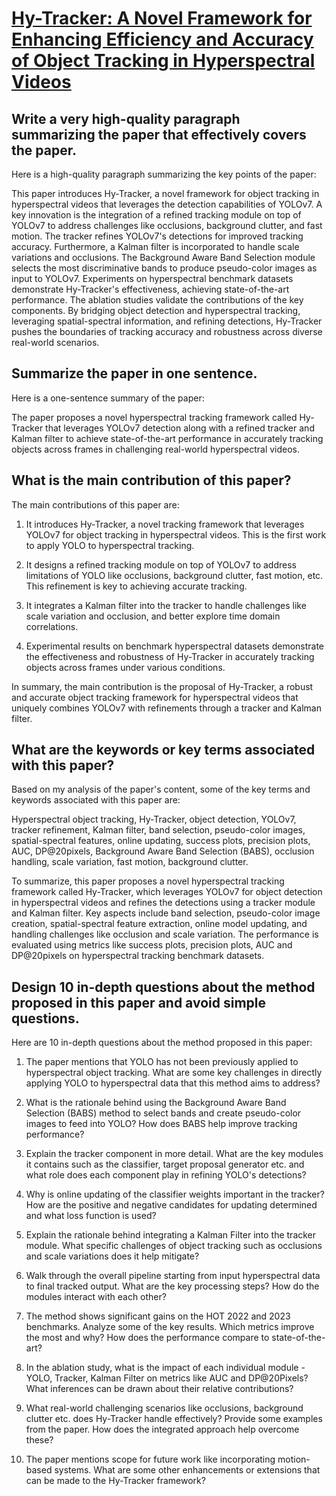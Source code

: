 # [Hy-Tracker: A Novel Framework for Enhancing Efficiency and Accuracy of   Object Tracking in Hyperspectral Videos](https://arxiv.org/abs/2311.18199)

## Write a very high-quality paragraph summarizing the paper that effectively covers the paper.

 Here is a high-quality paragraph summarizing the key points of the paper:

This paper introduces Hy-Tracker, a novel framework for object tracking in hyperspectral videos that leverages the detection capabilities of YOLOv7. A key innovation is the integration of a refined tracking module on top of YOLOv7 to address challenges like occlusions, background clutter, and fast motion. The tracker refines YOLOv7's detections for improved tracking accuracy. Furthermore, a Kalman filter is incorporated to handle scale variations and occlusions. The Background Aware Band Selection module selects the most discriminative bands to produce pseudo-color images as input to YOLOv7. Experiments on hyperspectral benchmark datasets demonstrate Hy-Tracker's effectiveness, achieving state-of-the-art performance. The ablation studies validate the contributions of the key components. By bridging object detection and hyperspectral tracking, leveraging spatial-spectral information, and refining detections, Hy-Tracker pushes the boundaries of tracking accuracy and robustness across diverse real-world scenarios.


## Summarize the paper in one sentence.

 Here is a one-sentence summary of the paper:

The paper proposes a novel hyperspectral tracking framework called Hy-Tracker that leverages YOLOv7 detection along with a refined tracker and Kalman filter to achieve state-of-the-art performance in accurately tracking objects across frames in challenging real-world hyperspectral videos.


## What is the main contribution of this paper?

 The main contributions of this paper are:

1. It introduces Hy-Tracker, a novel tracking framework that leverages YOLOv7 for object tracking in hyperspectral videos. This is the first work to apply YOLO to hyperspectral tracking.

2. It designs a refined tracking module on top of YOLOv7 to address limitations of YOLO like occlusions, background clutter, fast motion, etc. This refinement is key to achieving accurate tracking. 

3. It integrates a Kalman filter into the tracker to handle challenges like scale variation and occlusion, and better explore time domain correlations.

4. Experimental results on benchmark hyperspectral datasets demonstrate the effectiveness and robustness of Hy-Tracker in accurately tracking objects across frames under various conditions.

In summary, the main contribution is the proposal of Hy-Tracker, a robust and accurate object tracking framework for hyperspectral videos that uniquely combines YOLOv7 with refinements through a tracker and Kalman filter.


## What are the keywords or key terms associated with this paper?

 Based on my analysis of the paper's content, some of the key terms and keywords associated with this paper are:

Hyperspectral object tracking, Hy-Tracker, object detection, YOLOv7, tracker refinement, Kalman filter, band selection, pseudo-color images, spatial-spectral features, online updating, success plots, precision plots, AUC, DP@20pixels, Background Aware Band Selection (BABS), occlusion handling, scale variation, fast motion, background clutter.

To summarize, this paper proposes a novel hyperspectral tracking framework called Hy-Tracker, which leverages YOLOv7 for object detection in hyperspectral videos and refines the detections using a tracker module and Kalman filter. Key aspects include band selection, pseudo-color image creation, spatial-spectral feature extraction, online model updating, and handling challenges like occlusion and scale variation. The performance is evaluated using metrics like success plots, precision plots, AUC and DP@20pixels on hyperspectral tracking benchmark datasets.


## Design 10 in-depth questions about the method proposed in this paper and avoid simple questions.

 Here are 10 in-depth questions about the method proposed in this paper:

1. The paper mentions that YOLO has not been previously applied to hyperspectral object tracking. What are some key challenges in directly applying YOLO to hyperspectral data that this method aims to address? 

2. What is the rationale behind using the Background Aware Band Selection (BABS) method to select bands and create pseudo-color images to feed into YOLO? How does BABS help improve tracking performance?

3. Explain the tracker component in more detail. What are the key modules it contains such as the classifier, target proposal generator etc. and what role does each component play in refining YOLO's detections?  

4. Why is online updating of the classifier weights important in the tracker? How are the positive and negative candidates for updating determined and what loss function is used?

5. Explain the rationale behind integrating a Kalman Filter into the tracker module. What specific challenges of object tracking such as occlusions and scale variations does it help mitigate?  

6. Walk through the overall pipeline starting from input hyperspectral data to final tracked output. What are the key processing steps? How do the modules interact with each other?

7. The method shows significant gains on the HOT 2022 and 2023 benchmarks. Analyze some of the key results. Which metrics improve the most and why? How does the performance compare to state-of-the-art?

8. In the ablation study, what is the impact of each individual module - YOLO, Tracker, Kalman Filter on metrics like AUC and DP@20Pixels? What inferences can be drawn about their relative contributions?

9. What real-world challenging scenarios like occlusions, background clutter etc. does Hy-Tracker handle effectively? Provide some examples from the paper. How does the integrated approach help overcome these?

10. The paper mentions scope for future work like incorporating motion-based systems. What are some other enhancements or extensions that can be made to the Hy-Tracker framework?
